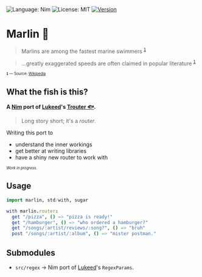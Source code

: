 <!-- ![Language: Nim](https://img.shields.io/badge/language-Nim-yellow) -->
![Language: Nim](https://img.shields.io/static/v1?label=written%20with%20love,%20in&message=Nim&color=yellow)
![License: MIT](https://img.shields.io/github/license/AlbertSmit/Marlin)
[![Version](https://img.shields.io/github/v/release/AlbertSmit/Marlin?include_prereleases)](https://github.com/AlbertSmit/Marlin/releases)


# Marlin 🦈


> Marlins are among the fastest marine swimmers <sup >[` 1 `](#footnote)</sup>

> ...greatly exaggerated speeds are often claimed in popular literature  <sup >[` 1 `](#footnote)</sup>

<sub id="footnote"><sup> **`1`** — Source: [Wikipedia](https://en.wikipedia.org/wiki/Marlin) </sup></sub>

## What the fish is this?


**A [Nim](https://github.com/nim-lang/Nim) port of [Lukeed](https://github.com/lukeed)'s [Trouter 🐟](https://github.com/lukeed/regexparam).**

> Long story short; it's a _router_.

Writing this port to 
- understand the inner workings
- get better at writing libraries
- have a shiny new router to work with

<sub><sup>_Work in progress._</sub></sup>


## Usage
```nim
import marlin, std/with, sugar

with marlin.router:
  get "/pizza", () => "pizza is ready!"
  get "/hamburger", () => "who ordered a hamburger?"
  get "/songs/:artist/reviews/:song?", () => "bruh"
  post "/songs/:artist/:album", () => "mister postman."
```

## Submodules

-  `src/regex`   →   Nim port of [Lukeed](https://github.com/lukeed)'s `RegexParams`.
